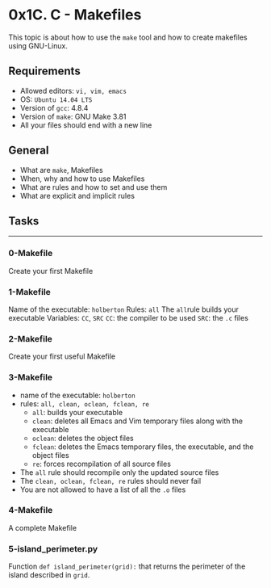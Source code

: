 # 0x1C. C - Makefiles
This topic is about how to use the `make` tool and how to create
makefiles using GNU-Linux.

## Requirements
+ Allowed editors: `vi, vim, emacs`
+ OS: `Ubuntu 14.04 LTS`
+ Version of `gcc`: 4.8.4
+ Version of `make`: GNU Make 3.81
+ All your files should end with a new line

## General
+ What are `make`, Makefiles
+ When, why and how to use Makefiles
+ What are rules and how to set and use them
+ What are explicit and implicit rules

## Tasks
---
### 0-Makefile
Create your first Makefile

### 1-Makefile
Name of the executable: `holberton`
Rules: `all`
The `all`rule builds your executable
Variables: `CC`, `SRC`
`CC`: the compiler to be used
`SRC`: the `.c` files

### 2-Makefile
Create your first useful Makefile

### 3-Makefile
+ name of the executable: `holberton`
+ rules: `all, clean, oclean, fclean, re`
  + `all`: builds your executable
  + `clean`: deletes all Emacs and Vim temporary files along with the executable
  + `oclean`: deletes the object files
  + `fclean`: deletes the Emacs temporary files, the executable, and the object files
  + `re`: forces recompilation of all source files
+ The `all` rule should recompile only the updated source files
+ The `clean, oclean, fclean, re` rules should never fail
+ You are not allowed to have a list of all the `.o` files

### 4-Makefile
A complete Makefile

### 5-island_perimeter.py
Function `def island_perimeter(grid):` that returns the perimeter of the island
described in `grid`.
